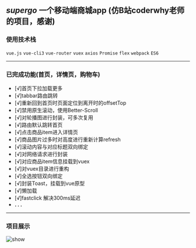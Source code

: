 ## _supergo_   一个移动端商城app (仿B站coderwhy老师的项目，感谢)

### 使用技术栈 
```vue.js```  ```vue-cli3```  ```vue-router``` ```vuex``` ```axios``` ```Promise``` ```flex``` ```webpack``` ```ES6```

---

### 已完成功能(首页，详情页，购物车)
- [√]首页下拉加载更多
- [√]tabbar路由跳转
- [√]重新回到首页时页面定位到离开时的offsetTop
- [√]禁用原生滚动，使用Better-Scroll
- [√]对轮播图进行封装，可多次复用
- [√]路由默认跳转首页
- [√]点击商品item进入详情页
- [√]商品图片过多时对高度进行重新计算refresh
- [√]滚动内容与对应标题双向绑定
- [√]对网络请求进行封装
- [√]对应商品item信息挂载到vuex
- [√]对vuex目录进行重构
- [√]全选按钮双向绑定
- [√]封装Toast，挂载到vue原型
- [√]懒加载
- [√]fastclick 解决300ms延迟
- __.  .  .__

---

### 项目展示
![show](/img/show.gif)

